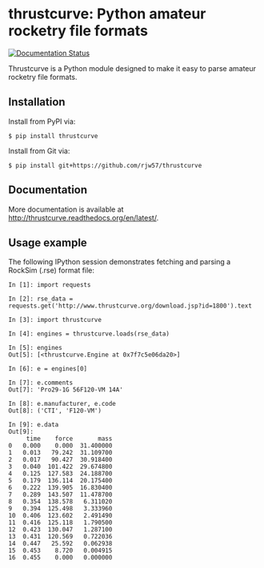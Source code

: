 # thrustcurve: Python amateur rocketry file formats

[![Documentation
Status](https://readthedocs.org/projects/thrustcurve/badge/?version=latest)](http://thrustcurve.readthedocs.org/en/latest/?badge=latest)


Thrustcurve is a Python module designed to make it easy to parse amateur
rocketry file formats.

## Installation

Install from PyPI via:

```console
$ pip install thrustcurve
```

Install from Git via:

```console
$ pip install git+https://github.com/rjw57/thrustcurve
```

## Documentation

More documentation is available at
http://thrustcurve.readthedocs.org/en/latest/.

## Usage example

The following IPython session demonstrates fetching and parsing a RockSim (.rse)
format file:

```ipython
In [1]: import requests

In [2]: rse_data = requests.get('http://www.thrustcurve.org/download.jsp?id=1800').text

In [3]: import thrustcurve

In [4]: engines = thrustcurve.loads(rse_data)

In [5]: engines
Out[5]: [<thrustcurve.Engine at 0x7f7c5e06da20>]

In [6]: e = engines[0]

In [7]: e.comments
Out[7]: 'Pro29-1G 56F120-VM 14A'

In [8]: e.manufacturer, e.code
Out[8]: ('CTI', 'F120-VM')

In [9]: e.data
Out[9]: 
     time    force       mass
0   0.000    0.000  31.400000
1   0.013   79.242  31.109700
2   0.017   90.427  30.918400
3   0.040  101.422  29.674800
4   0.125  127.583  24.188700
5   0.179  136.114  20.175400
6   0.222  139.905  16.830400
7   0.289  143.507  11.478700
8   0.354  138.578   6.311020
9   0.394  125.498   3.333960
10  0.406  123.602   2.491490
11  0.416  125.118   1.790500
12  0.423  130.047   1.287100
13  0.431  120.569   0.722036
14  0.447   25.592   0.062938
15  0.453    8.720   0.004915
16  0.455    0.000   0.000000
```
